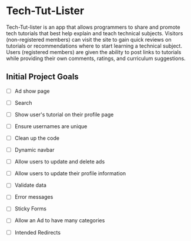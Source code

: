 # Tech-Tut-Lister

Tech-Tut-lister is an app that allows programmers to share and promote tech tutorials that best help explain and teach technical subjects.  Visitors (non-registered members) can visit the site to gain quick reviews on tutorials or recommendations where to start learning a technical subject. Users (registered members) are given the ability to post links to tutorials while providing their own comments, ratings, and curriculum suggestions.  

Initial Project Goals
---
- [ ]  Ad show page
- [ ]  Search
- [ ]  Show user's tutorial on their profile page
- [ ]  Ensure usernames are unique
- [ ]  Clean up the code
- [ ]  Dynamic navbar
- [ ]  Allow users to update and delete ads
- [ ]  Allow users to update their profile information
- [ ]  Validate data
- [ ]  Error messages
- [ ]  Sticky Forms
- [ ]  Allow an Ad to have many categories
- [ ]  Intended Redirects

